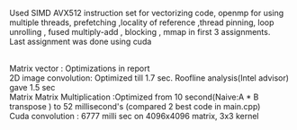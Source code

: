 Used SIMD AVX512 instruction set for vectorizing code, openmp for using multiple threads, prefetching ,locality of reference ,thread pinning, loop unrolling , fused multiply-add , blocking , mmap in first 3 assignments.<br />
Last assignment was done using cuda <br /><br />

Matrix vector : Optimizations in report <br />
2D image convolution: Optimized till 1.7 sec. Roofline analysis(Intel advisor) gave 1.5 sec <br />
Matrix Matrix Multiplication :Optimized from 10 second(Naive:A * B transpose ) to 52 millisecond's (compared 2 best code in main.cpp) <br />
Cuda convolution : 6777 milli sec on 4096x4096 matrix, 3x3 kernel
